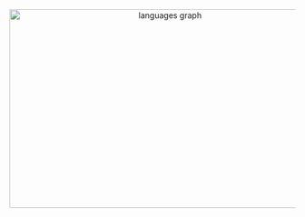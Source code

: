 <div align="center">
  <img src="https://github-readme-stats.vercel.app/api/top-langs?username=adamerikoff&locale=fr&hide_title=false&layout=compact&card_width=400&langs_count=20&theme=swift&hide_border=true&order=2" height="350" width="550" alt="languages graph"  />
</div>
